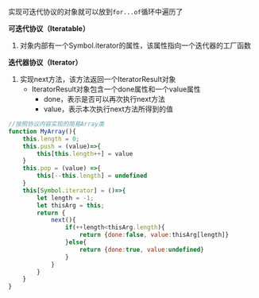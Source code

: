实现可迭代协议的对象就可以放到`for...of`循环中遍历了

**可迭代协议（Iteratable）**

1. 对象内部有一个Symbol.iterator的属性，该属性指向一个迭代器的工厂函数

**迭代器协议（Iterator）**

1. 实现next方法，该方法返回一个IteratorResult对象
   - IteratorResult对象包含一个done属性和一个value属性
     - done，表示是否可以再次执行next方法
     - value，表示本次执行next方法所得到的值

````javascript
//按照协议内容实现的简易Array类
function MyArray(){
    this.length = 0;
    this.push = (value)=>{
        this[this.length++] = value 
    }
    this.pop = (value) =>{
        this[--this.length] = undefined
    }
    this[Symbol.iterator] = ()=>{
        let length = -1;
        let thisArg = this;
        return {
            next(){
                if(++length<thisArg.length){
                    return {done:false, value:thisArg[length]}
                }else{
                    return {done:true, value:undefined}
                }
            }
        }
    }
}
````

